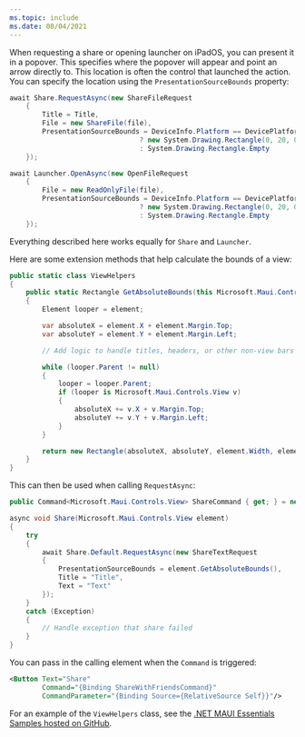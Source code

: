 ```yaml
---
ms.topic: include
ms.date: 08/04/2021
---
```


When requesting a share or opening launcher on iPadOS, you can present it in a popover. This specifies where the popover will appear and point an arrow directly to. This location is often the control that launched the action. You can specify the location using the `PresentationSourceBounds` property:

```csharp
await Share.RequestAsync(new ShareFileRequest
    {
        Title = Title,
        File = new ShareFile(file),
        PresentationSourceBounds = DeviceInfo.Platform == DevicePlatform.iOS && DeviceInfo.Idiom == DeviceIdiom.Tablet
                                ? new System.Drawing.Rectangle(0, 20, 0, 0)
                                : System.Drawing.Rectangle.Empty
    });
```

```csharp
await Launcher.OpenAsync(new OpenFileRequest
    {
        File = new ReadOnlyFile(file),
        PresentationSourceBounds = DeviceInfo.Platform == DevicePlatform.iOS && DeviceInfo.Idiom == DeviceIdiom.Tablet
                                ? new System.Drawing.Rectangle(0, 20, 0, 0)
                                : System.Drawing.Rectangle.Empty
    });
```

<!-- TODO: Is this stuff Apple specific? It seems generic. I know the previous section is because it references iOS, but that's done in this code -->

Everything described here works equally for `Share` and `Launcher`.

Here are some extension methods that help calculate the bounds of a view:

```csharp
public static class ViewHelpers
{
    public static Rectangle GetAbsoluteBounds(this Microsoft.Maui.Controls.View element)
    {
        Element looper = element;

        var absoluteX = element.X + element.Margin.Top;
        var absoluteY = element.Y + element.Margin.Left;

        // Add logic to handle titles, headers, or other non-view bars

        while (looper.Parent != null)
        {
            looper = looper.Parent;
            if (looper is Microsoft.Maui.Controls.View v)
            {
                absoluteX += v.X + v.Margin.Top;
                absoluteY += v.Y + v.Margin.Left;
            }
        }

        return new Rectangle(absoluteX, absoluteY, element.Width, element.Height);
    }
}
```

This can then be used when calling `RequestAsync`:

```csharp
public Command<Microsoft.Maui.Controls.View> ShareCommand { get; } = new Command<Microsoft.Maui.Controls.View>(Share);

async void Share(Microsoft.Maui.Controls.View element)
{
    try
    {
        await Share.Default.RequestAsync(new ShareTextRequest
        {
            PresentationSourceBounds = element.GetAbsoluteBounds(),
            Title = "Title",
            Text = "Text"
        });
    }
    catch (Exception)
    {
        // Handle exception that share failed
    }
}
```

You can pass in the calling element when the `Command` is triggered:

```xml
<Button Text="Share"
        Command="{Binding ShareWithFriendsCommand}"
        CommandParameter="{Binding Source={RelativeSource Self}}"/>
```

For an example of the `ViewHelpers` class, see the [.NET MAUI Essentials Samples hosted on GitHub](https://github.com/dotnet/maui/blob/main/src/Essentials/samples/Samples/Helpers/ViewHelpers.cs).
